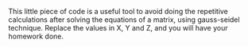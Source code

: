 This little piece of code is a useful tool to avoid doing the repetitive calculations after solving the equations of a matrix, using gauss-seidel technique. Replace the values in X, Y and Z, and you will have your homework done. 
